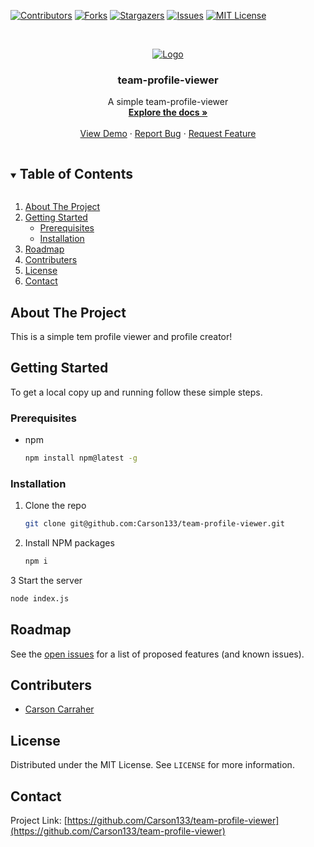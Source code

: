 <!--
*** Thanks for checking out the Best-README-Template. If you have a suggestion
*** that would make this better, please fork the repo and create a pull request
*** or simply open an issue with the tag "enhancement".
*** Thanks again! Now go create something AMAZING! :D
***
***
***
*** To avoid retyping too much info. Do a search and replace for the following:
*** github_username, repo_name, twitter_handle, email, project_title, project_description
-->



<!-- PROJECT SHIELDS -->
<!--
*** I'm using markdown "reference style" links for readability.
*** Reference links are enclosed in brackets [ ] instead of parentheses ( ).
*** See the bottom of this document for the declaration of the reference variables
*** for contributors-url, forks-url, etc. This is an optional, concise syntax you may use.
*** https://www.markdownguide.org/basic-syntax/#reference-style-links
-->
[![Contributors][contributors-shield]][contributors-url]
[![Forks][forks-shield]][forks-url]
[![Stargazers][stars-shield]][stars-url]
[![Issues][issues-shield]][issues-url]
[![MIT License][license-shield]][license-url]




<!-- PROJECT LOGO -->
<br />
<p align="center">
  <a href="#">
    <img src="📝" alt="Logo">
  </a>

  <h3 align="center">team-profile-viewer</h3>

  <p align="center">
    A simple team-profile-viewer
    <br />
    <a href="https://github.com/Carson133/team-profile-viewer"><strong>Explore the docs »</strong></a>
    <br />
    <br />
    <a href="https://github.com/Carson133/team-profile-viewer">View Demo</a>
    ·
    <a href="https://github.com/Carson133/team-profile-viewer/issues">Report Bug</a>
    ·
    <a href="https://github.com/Carson133/team-profile-viewer/issues">Request Feature</a>
  </p>
</p>



<!-- TABLE OF CONTENTS -->
<details open="open">
  <summary><h2 style="display: inline-block">Table of Contents</h2></summary>
  <ol>
    <li>
      <a href="#about-the-project">About The Project</a>
    </li>
    <li>
      <a href="#getting-started">Getting Started</a>
      <ul>
        <li><a href="#prerequisites">Prerequisites</a></li>
        <li><a href="#installation">Installation</a></li>
      </ul>
    </li>
    <li><a href="#roadmap">Roadmap</a></li>
    <li><a href="#contributers">Contributers</a></li>
    <li><a href="#license">License</a></li>
    <li><a href="#contact">Contact</a></li>
  </ol>
</details>



<!-- ABOUT THE PROJECT -->
## About The Project

This is a simple tem profile viewer and profile creator!

<!-- GETTING STARTED -->
## Getting Started

To get a local copy up and running follow these simple steps.

### Prerequisites

* npm
  ```sh
  npm install npm@latest -g
  ```

### Installation

1. Clone the repo
   ```sh
   git clone git@github.com:Carson133/team-profile-viewer.git
   ```
2. Install NPM packages
   ```sh
   npm i
   ```
3 Start the server
   ```sh
   node index.js
   ```
<!-- ROADMAP -->
## Roadmap

See the [open issues](https://github.com/Carson133/team-profile-viewer/issues) for a list of proposed features (and known issues).



<!-- CONTRIBUTING -->
## Contributers

* [Carson Carraher](https://github.com/Carson133)


<!-- LICENSE -->
## License

Distributed under the MIT License. See `LICENSE` for more information.



<!-- CONTACT -->
## Contact

Project Link: [https://github.com/Carson133/team-profile-viewer](https://github.com/Carson133/team-profile-viewer)


<!-- MARKDOWN LINKS & IMAGES -->
<!-- https://www.markdownguide.org/basic-syntax/#reference-style-links -->
[contributors-shield]: https://img.shields.io/github/contributors/Carson133/team-profile-viewer.svg?style=for-the-badge
[contributors-url]: https://github.com/Carson133/team-profile-viewer/graphs/contributors
[forks-shield]: https://img.shields.io/github/forks/Carson133/team-profile-viewer.svg?style=for-the-badge
[forks-url]: https://github.com/Carson133/team-profile-viewer/network/members
[stars-shield]: https://img.shields.io/github/stars/Carson133/team-profile-viewer.svg?style=for-the-badge
[stars-url]: https://github.com/Carson133/team-profile-viewer/stargazers
[issues-shield]: https://img.shields.io/github/issues/Carson133/team-profile-viewer.svg?style=for-the-badge
[issues-url]: https://github.com/Carson133/team-profile-viewer/issues
[license-shield]: https://img.shields.io/github/license/Carson133/team-profile-viewer.svg?style=for-the-badge
[license-url]: https://github.com/Carson133/team-profile-viewer/blob/master/LICENSE.txt
